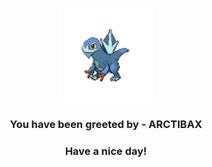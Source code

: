 <p align="center">
            <img src="https://raw.githubusercontent.com/PokeAPI/sprites/master/sprites/pokemon/997.png" width="150" height="150">
          </p>
          <h3 align="center">You have been greeted by - <b>ARCTIBAX</b></h3>
          <h3 align="center">Have a nice day!</h3>
